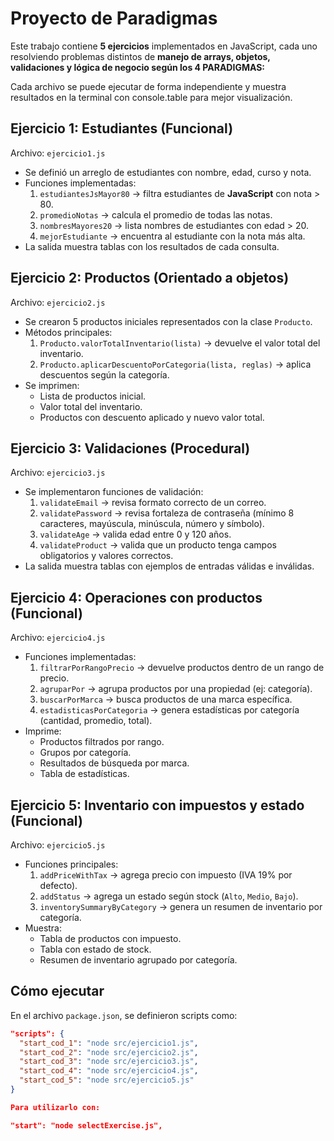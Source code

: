 # Proyecto de Paradigmas

Este trabajo contiene **5 ejercicios** implementados en JavaScript, cada uno resolviendo problemas distintos de **manejo de arrays, objetos, validaciones y lógica de negocio según los 4 PARADIGMAS:**

Cada archivo se puede ejecutar de forma independiente y muestra resultados en la terminal con console.table para mejor visualización.

## Ejercicio 1: Estudiantes (Funcional)
Archivo: `ejercicio1.js`

- Se definió un arreglo de estudiantes con nombre, edad, curso y nota.
- Funciones implementadas:
  1. `estudiantesJsMayor80` → filtra estudiantes de **JavaScript** con nota > 80.
  2. `promedioNotas` → calcula el promedio de todas las notas.
  3. `nombresMayores20` → lista nombres de estudiantes con edad > 20.
  4. `mejorEstudiante` → encuentra al estudiante con la nota más alta.
- La salida muestra tablas con los resultados de cada consulta.

## Ejercicio 2: Productos (Orientado a objetos)
Archivo: `ejercicio2.js`

- Se crearon 5 productos iniciales representados con la clase `Producto`.
- Métodos principales:
  1. `Producto.valorTotalInventario(lista)` → devuelve el valor total del inventario.
  2. `Producto.aplicarDescuentoPorCategoria(lista, reglas)` → aplica descuentos según la categoría.
- Se imprimen:
  - Lista de productos inicial.
  - Valor total del inventario.
  - Productos con descuento aplicado y nuevo valor total.

## Ejercicio 3: Validaciones (Procedural)
Archivo: `ejercicio3.js`

- Se implementaron funciones de validación:
  1. `validateEmail` → revisa formato correcto de un correo.
  2. `validatePassword` → revisa fortaleza de contraseña (mínimo 8 caracteres, mayúscula, minúscula, número y símbolo).
  3. `validateAge` → valida edad entre 0 y 120 años.
  4. `validateProduct` → valida que un producto tenga campos obligatorios y valores correctos.
- La salida muestra tablas con ejemplos de entradas válidas e inválidas.

## Ejercicio 4: Operaciones con productos (Funcional)
Archivo: `ejercicio4.js`
 
- Funciones implementadas:
  1. `filtrarPorRangoPrecio` → devuelve productos dentro de un rango de precio.
  2. `agruparPor` → agrupa productos por una propiedad (ej: categoría).
  3. `buscarPorMarca` → busca productos de una marca específica.
  4. `estadisticasPorCategoria` → genera estadísticas por categoría (cantidad, promedio, total).
- Imprime:
  - Productos filtrados por rango.
  - Grupos por categoría.
  - Resultados de búsqueda por marca.
  - Tabla de estadísticas.

## Ejercicio 5: Inventario con impuestos y estado (Funcional)
Archivo: `ejercicio5.js`

- Funciones principales:
  1. `addPriceWithTax` → agrega precio con impuesto (IVA 19% por defecto).
  2. `addStatus` → agrega un estado según stock (`Alto`, `Medio`, `Bajo`).
  3. `inventorySummaryByCategory` → genera un resumen de inventario por categoría.
- Muestra:
  - Tabla de productos con impuesto.
  - Tabla con estado de stock.
  - Resumen de inventario agrupado por categoría.

## Cómo ejecutar
En el archivo `package.json`, se definieron scripts como:

```json
"scripts": {
  "start_cod_1": "node src/ejercicio1.js",
  "start_cod_2": "node src/ejercicio2.js",
  "start_cod_3": "node src/ejercicio3.js",
  "start_cod_4": "node src/ejercicio4.js",
  "start_cod_5": "node src/ejercicio5.js"
}

Para utilizarlo con: 

"start": "node selectExercise.js",